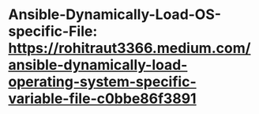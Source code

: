 # Ansible-Dynamically-Load-OS-specific-File: https://rohitraut3366.medium.com/ansible-dynamically-load-operating-system-specific-variable-file-c0bbe86f3891
